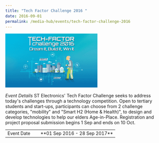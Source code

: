 ```yaml
---
title: "Tech Factor Challenge 2016 "
date: 2016-09-01
permalink: /media-hub/events/tech-factor-challenge-2016
---
```

![Tech Factor Challenge 2016](/images/media-hub/events/till-2020/tech-factor-challenge-2016.png)

<table style="width:100%">
  <tr>
    <td style="width:30%">
     Event Date
    </td>	
    <td style="width:70%">
      **01 Sep 2016 - 28 Sep 2017**
  </tr>

*Event Details*
ST Electronics' Tech Factor Challenge seeks to address today's challenges through a technology competition. Open to tertiary students and start-ups, participants can choose from 2 challenge categories, "mobility" and "Smart H2 (Home & Health)", to design and develop technologies to help our elders Age-in-Place. Registration and project proposal submission begins 1 Sep and ends on 10 Oct.


